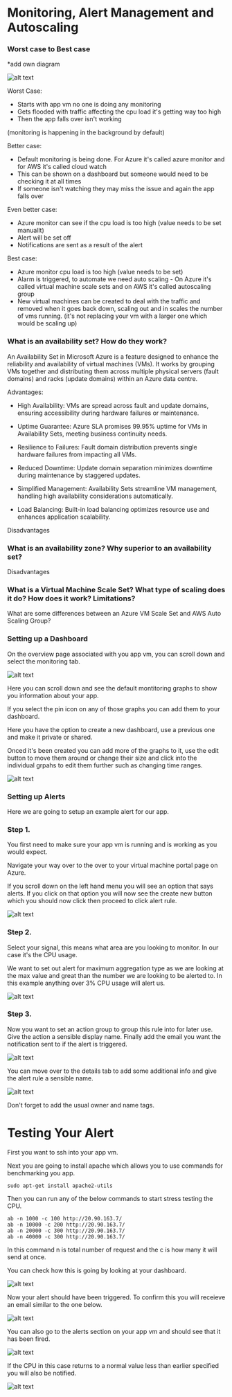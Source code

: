 # Monitoring, Alert Management and Autoscaling

### Worst case to Best case

*add own diagram

![alt text](Markdown_images/autoscaling-ramon.png)

Worst Case:

* Starts with app vm no one is doing any monitoring
* Gets flooded with traffic affecting the cpu load it's getting way too high
* Then the app falls over isn't working

(monitoring is happening in the background by default)

Better case:

* Default monitoring is being done. For Azure it's called azure monitor and for AWS it's called cloud watch
* This can be shown on a dashboard but someone would need to be checking it at all times
* If someone isn't watching they may miss the issue and again the app falls over


Even better case:

* Azure monitor can see if the cpu load is too high (value needs to be set manuallt)
* Alert will be set off
* Notifications are sent as a result of the alert


Best case:

* Azure monitor cpu load is too high (value needs to be set)
* Alarm is triggered, to automate we need auto scaling - On
Azure it's called virtual machine scale sets and on AWS it's called autoscaling group
* New virtual machines can be created to deal with the traffic and removed when it goes back down, scaling out and in scales the number of vms running. (it's not replacing your vm with a larger one which would be scaling up)

### What is an availability set? How do they work? 

An Availability Set in Microsoft Azure is a feature designed to enhance the reliability and availability of virtual machines (VMs). It works by grouping VMs together and distributing them across multiple physical servers (fault domains) and racks (update domains) within an Azure data centre.

Advantages:

* High Availability: VMs are spread across fault and update domains, ensuring accessibility during hardware failures or maintenance.
  
* Uptime Guarantee: Azure SLA promises 99.95% uptime for VMs in Availability Sets, meeting business continuity needs.
  
* Resilience to Failures: Fault domain distribution prevents single hardware failures from impacting all VMs.
  
* Reduced Downtime: Update domain separation minimizes downtime during maintenance by staggered updates.
  
* Simplified Management: Availability Sets streamline VM management, handling high availability considerations automatically.
  
* Load Balancing: Built-in load balancing optimizes resource use and enhances application scalability.
  

Disadvantages

### What is an availability zone? Why superior to an availability set? 

Disadvantages

### What is a Virtual Machine Scale Set? What type of scaling does it do? How does it work? Limitations? 

What are some differences between an Azure VM Scale Set and AWS Auto Scaling Group? 

### Setting up a Dashboard

On the overview page associated with you app vm, you can scroll down and select the monitoring tab.

![alt text](Markdown_images/monitor-tab.PNG)

Here you can scroll down and see the default montitoring graphs to show you information about your app.

If you select the pin icon on any of those graphs you can add them to your dashboard.

Here you have the option to create a new dashboard, use a previous one and make it private or shared.

Onced it's been created you can add more of the graphs to it, use the edit button to move them around or change their size and click into the individual grpahs to edit them further such as changing time ranges.

![alt text](Markdown_images/dhasboard.PNG)

### Setting up Alerts

Here we are going to setup an example alert for our app.

### Step 1.

You first need to make sure your app vm is running and is working as you would expect.

Navigate your way over to the over to your virtual machine portal page on Azure.

If you scroll down on the left hand menu you will see an option that says alerts. If you click on that option you will now see the create new button which you should now click then proceed to click alert rule.

![alt text](Markdown_images/alert-option-create.PNG)

### Step 2.

Select your signal, this means what area are you looking to monitor. In our case it's the CPU usage.

We want to set out alert for maximum aggregation type as we are looking at the max value and great than the number we are looking to be alerted to. In this example anything over 3% CPU usage will alert us.

![alt text](Markdown_images/alert-set.PNG)

### Step 3.

Now you want to set an action group to group this rule into for later use. Give the action a sensible display name. Finally add the email you want the notification sent to if the alert is triggered.

![alt text](Markdown_images/action-cpu.PNG)

You can move over to the details tab to add some additional info and give the alert rule a sensible name.

![alt text](Markdown_images/addit-details.PNG)

Don't forget to add the usual owner and name tags.

# Testing Your Alert

First you want to ssh into your app vm.

Next you are going to install apache which allows you to use commands for benchmarking you app.

```
sudo apt-get install apache2-utils
```

Then you can run any of the below commands to start stress testing the CPU.

```
ab -n 1000 -c 100 http://20.90.163.7/
ab -n 10000 -c 200 http://20.90.163.7/
ab -n 20000 -c 300 http://20.90.163.7/
ab -n 40000 -c 300 http://20.90.163.7/
```
In this command n is total number of request and the c is how many it will send at once.

You can check how this is going by looking at your dashboard.

![alt text](Markdown_images/cpu-load.png)

Now your alert should have been triggered. To confirm this you will receieve an email similar to the one below.

![alt text](Markdown_images/email-alert.PNG)

You can also go to the alerts section on your app vm and should see that it has been fired.

![alt text](Markdown_images/alert-fired.PNG)

If the CPU in this case returns to a normal value less than earlier specified you will also be notified.

![alt text](Markdown_images/alert-resolved.PNG)

